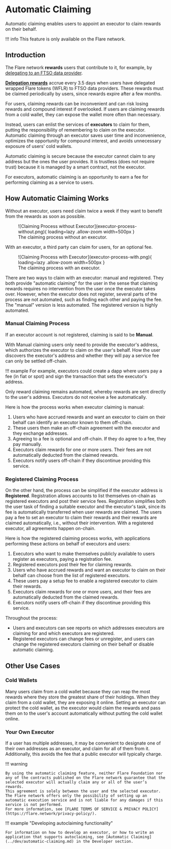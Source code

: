 # Automatic Claiming

Automatic claiming enables users to appoint an executor to claim rewards on their behalf.

!!! info
    This feature is only available on the Flare network.

## Introduction

The Flare network **rewards** users that contribute to it, for example, by [delegating to an FTSO data provider](./ftso.md#delegation).

**[Delegation rewards](./ftso.md#rewards)** accrue every 3.5 days when users have delegated wrapped Flare tokens (WFLR) to FTSO data providers.
These rewards must be claimed periodically by users, since rewards expire after a few months.

For users, claiming rewards can be inconvenient and can risk losing rewards and compound interest if overlooked.
If users are claiming rewards from a cold wallet, they can expose the wallet more often than necessary.

Instead, users can enlist the services of **executors** to claim for them, putting the responsibility of remembering to claim on the executor.
Automatic claiming through an executor saves user time and inconvenience, optimizes the opportunity for compound interest, and avoids unnecessary exposure of users' cold wallets.

Automatic claiming is secure because the executor cannot claim to any address but the ones the user provides.
It is trustless (does not require trust) because it is managed by a smart contract, not the executor.

For executors, automatic claiming is an opportunity to earn a fee for performing claiming as a service to users.

## How Automatic Claiming Works

Without an executor, users need claim twice a week if they want to benefit from the rewards as soon as possible.

<figure markdown>
  ![Claiming Process without Executor](executor-process-without.png){ loading=lazy .allow-zoom width=500px }
  <figcaption>The claiming process without an executor.</figcaption>
</figure>

With an executor, a third party can claim for users, for an optional fee.

<figure markdown>
  ![Claiming Process with Executor](executor-process-with.png){ loading=lazy .allow-zoom width=500px }
  <figcaption>The claiming process with an executor.</figcaption>
</figure>

There are two ways to claim with an executor: manual and registered.
They both provide "automatic claiming" for the user in the sense that claiming rewards requires no intervention from the user once the executor takes over.
However, when the executor does not register, several parts of the process are not automated, such as finding each other and paying the fee.
The "manual" version is less automated.
The registered version is highly automated.

### Manual Claiming Process

If an executor account is not registered, claiming is said to be **Manual**.

With Manual claiming users only need to provide the executor's address, which authorizes the executor to claim on the user's behalf.
How the user discovers the executor's address and whether they will pay a service fee can only be settled off-chain.

!!! example
    For example, executors could create a dapp where users pay a fee (in fiat or spot) and sign the transaction that sets the executor's address.

Only reward claiming remains automated, whereby rewards are sent directly to the user's address.
Executors do not receive a fee automatically.

Here is how the process works when executor claiming is manual:

1. Users who have accrued rewards and want an executor to claim on their behalf can identify an executor known to them off-chain.
2. These users then make an off-chain agreement with the executor and they exchange addresses.
3. Agreeing to a fee is optional and off-chain.
   If they do agree to a fee, they pay manually.
4. Executors claim rewards for one or more users.
   Their fees are not automatically deducted from the claimed rewards.
5. Executors notify users off-chain if they discontinue providing this service.

### Registered Claiming Process

On the other hand, the process can be simplified if the executor address is **Registered**.
Registration allows accounts to list themselves on-chain as registered executors and post their service fees.
Registration simplifies both the user task of finding a suitable executor and the executor's task, since its fee is automatically transferred when user rewards are claimed.
The users pay a fee to set an executor to claim their rewards and their rewards are claimed automatically, i.e., without their intervention.
With a registered executor, all agreements happen on-chain.

Here is how the registered claiming process works, with applications performing these actions on behalf of executors and users:

1. Executors who want to make themselves publicly available to users register as executors, paying a registration fee.
2. Registered executors post their fee for claiming rewards.
3. Users who have accrued rewards and want an executor to claim on their behalf can choose from the list of registered executors.
4. These users pay a setup fee to enable a registered executor to claim their rewards.
5. Executors claim rewards for one or more users, and their fees are automatically deducted from the claimed rewards.
6. Executors notify users off-chain if they discontinue providing this service.

Throughout the process:

* Users and executors can see reports on which addresses executors are claiming for and which executors are registered.
* Registered executors can change fees or unregister, and users can change the registered executors claiming on their behalf or disable automatic claiming.

## Other Use Cases

### Cold Wallets

Many users claim from a cold wallet because they can reap the most rewards where they store the greatest share of their holdings.
When they claim from a cold wallet, they are exposing it online.
Setting an executor can protect the cold wallet, as the executor would claim the rewards and pass them on to the user's account automatically without putting the cold wallet online.

### Your Own Executor

If a user has multiple addresses, it may be convenient to designate one of their own addresses as an executor, and claim for all of them from it.
Additionally, this avoids the fee that a public executor will typically charge.

!!! warning

    By using the automatic claiming feature, neither Flare Foundation nor any of the contracts published on the Flare network guarantee that the selected executor will actually claim any or all of the user’s rewards.
    This agreement is solely between the user and the selected executor.
    The Flare network offers only the possibility of setting up an automatic execution service and is not liable for any damages if this service is not performed.
    For more information, see [FLARE TERMS OF SERVICE & PRIVACY POLICY](https://flare.network/privacy-policy/).

!!! example "Developing autoclaiming functionality"

    For information on how to develop an executor, or how to write an application that supports autoclaiming, see [Automatic Claiming](../dev/automatic-claiming.md) in the Developer section.
